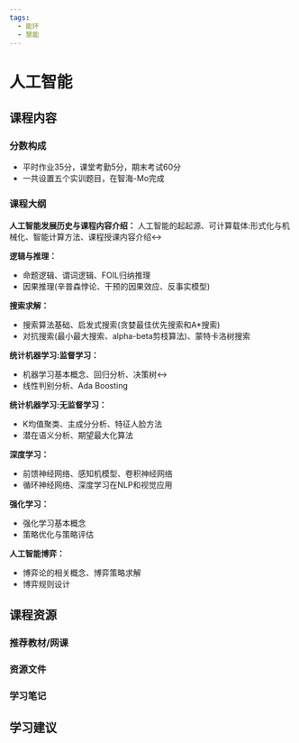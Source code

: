 ```yaml
---
tags:
  - 能环
  - 慧能
---
```


# 人工智能

## 课程内容

### 分数构成

- 平时作业35分，课堂考勤5分，期末考试60分
- 一共设置五个实训题目，在智海-Mo完成


### 课程大纲

**人工智能发展历史与课程内容介绍：**	人工智能的起起源、可计算载体:形式化与机械化、智能计算方法、课程授课内容介绍↔

**逻辑与推理：**	

- 命题逻辑、谓词逻辑、FOIL归纳推理
- 因果推理(辛普森悖论、干预的因果效应、反事实模型)

**搜索求解：**

- 搜索算法基础、启发式搜索(贪婪最佳优先搜索和A*搜索)
-	对抗搜索(最小最大搜索、alpha-beta剪枝算法)、蒙特卡洛树搜索

**统计机器学习:监督学习：**	

- 机器学习基本概念、回归分析、决策树↔
- 线性判别分析、Ada Boosting

**统计机器学习:无监督学习：**	

- K均值聚类、主成分分析、特征人脸方法
- 潜在语义分析、期望最大化算法

**深度学习：**	

- 前馈神经网络、感知机模型、卷积神经网络
-	循环神经网络、深度学习在NLP和视觉应用

**强化学习：**	

- 强化学习基本概念
- 策略优化与策略评估

**人工智能博弈：**	

- 博弈论的相关概念、博弈策略求解
-	博弈规则设计






## 课程资源

### 推荐教材/网课

### 资源文件


### 学习笔记

## 学习建议


